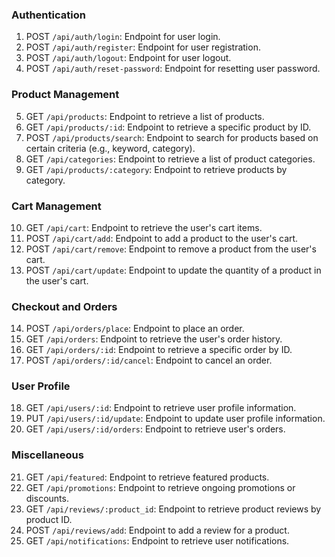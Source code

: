 
### Authentication

1. POST `/api/auth/login`: Endpoint for user login.
2. POST `/api/auth/register`: Endpoint for user registration.
3. POST `/api/auth/logout`: Endpoint for user logout.
4. POST `/api/auth/reset-password`: Endpoint for resetting user password.

### Product Management

5. GET `/api/products`: Endpoint to retrieve a list of products.
6. GET `/api/products/:id`: Endpoint to retrieve a specific product by ID.
7. POST `/api/products/search`: Endpoint to search for products based on certain criteria (e.g., keyword, category).
8. GET `/api/categories`: Endpoint to retrieve a list of product categories.
9. GET `/api/products/:category`: Endpoint to retrieve products by category.

### Cart Management

10. GET `/api/cart`: Endpoint to retrieve the user's cart items.
11. POST `/api/cart/add`: Endpoint to add a product to the user's cart.
12. POST `/api/cart/remove`: Endpoint to remove a product from the user's cart.
13. POST `/api/cart/update`: Endpoint to update the quantity of a product in the user's cart.

### Checkout and Orders

14. POST `/api/orders/place`: Endpoint to place an order.
15. GET `/api/orders`: Endpoint to retrieve the user's order history.
16. GET `/api/orders/:id`: Endpoint to retrieve a specific order by ID.
17. POST `/api/orders/:id/cancel`: Endpoint to cancel an order.

### User Profile

18. GET `/api/users/:id`: Endpoint to retrieve user profile information.
19. PUT `/api/users/:id/update`: Endpoint to update user profile information.
20. GET `/api/users/:id/orders`: Endpoint to retrieve user's orders.

### Miscellaneous

21. GET `/api/featured`: Endpoint to retrieve featured products.
22. GET `/api/promotions`: Endpoint to retrieve ongoing promotions or discounts.
23. GET `/api/reviews/:product_id`: Endpoint to retrieve product reviews by product ID.
24. POST `/api/reviews/add`: Endpoint to add a review for a product.
25. GET `/api/notifications`: Endpoint to retrieve user notifications.
